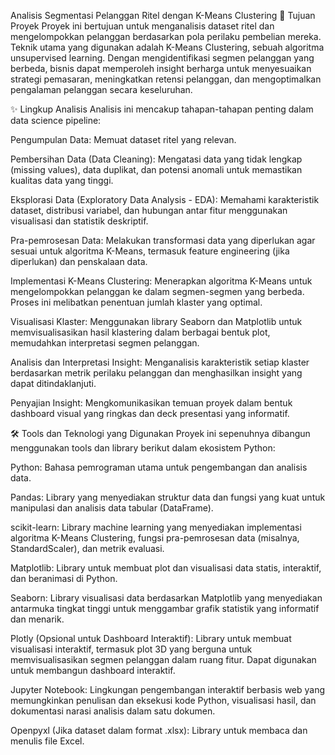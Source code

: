 Analisis Segmentasi Pelanggan Ritel dengan K-Means Clustering
🎯 Tujuan Proyek
Proyek ini bertujuan untuk menganalisis dataset ritel dan mengelompokkan pelanggan berdasarkan pola perilaku pembelian mereka. Teknik utama yang digunakan adalah K-Means Clustering, sebuah algoritma unsupervised learning. Dengan mengidentifikasi segmen pelanggan yang berbeda, bisnis dapat memperoleh insight berharga untuk menyesuaikan strategi pemasaran, meningkatkan retensi pelanggan, dan mengoptimalkan pengalaman pelanggan secara keseluruhan.

✨ Lingkup Analisis
Analisis ini mencakup tahapan-tahapan penting dalam data science pipeline:

Pengumpulan Data: Memuat dataset ritel yang relevan.

Pembersihan Data (Data Cleaning): Mengatasi data yang tidak lengkap (missing values), data duplikat, dan potensi anomali untuk memastikan kualitas data yang tinggi.

Eksplorasi Data (Exploratory Data Analysis - EDA): Memahami karakteristik dataset, distribusi variabel, dan hubungan antar fitur menggunakan visualisasi dan statistik deskriptif.

Pra-pemrosesan Data: Melakukan transformasi data yang diperlukan agar sesuai untuk algoritma K-Means, termasuk feature engineering (jika diperlukan) dan penskalaan data.

Implementasi K-Means Clustering: Menerapkan algoritma K-Means untuk mengelompokkan pelanggan ke dalam segmen-segmen yang berbeda. Proses ini melibatkan penentuan jumlah klaster yang optimal.

Visualisasi Klaster: Menggunakan library Seaborn dan Matplotlib untuk memvisualisasikan hasil klastering dalam berbagai bentuk plot, memudahkan interpretasi segmen pelanggan.

Analisis dan Interpretasi Insight: Menganalisis karakteristik setiap klaster berdasarkan metrik perilaku pelanggan dan menghasilkan insight yang dapat ditindaklanjuti.

Penyajian Insight: Mengkomunikasikan temuan proyek dalam bentuk dashboard visual yang ringkas dan deck presentasi yang informatif.

🛠️ Tools dan Teknologi yang Digunakan
Proyek ini sepenuhnya dibangun menggunakan tools dan library berikut dalam ekosistem Python:

Python: Bahasa pemrograman utama untuk pengembangan dan analisis data.

Pandas: Library yang menyediakan struktur data dan fungsi yang kuat untuk manipulasi dan analisis data tabular (DataFrame).

scikit-learn: Library machine learning yang menyediakan implementasi algoritma K-Means Clustering, fungsi pra-pemrosesan data (misalnya, StandardScaler), dan metrik evaluasi.

Matplotlib: Library untuk membuat plot dan visualisasi data statis, interaktif, dan beranimasi di Python.

Seaborn: Library visualisasi data berdasarkan Matplotlib yang menyediakan antarmuka tingkat tinggi untuk menggambar grafik statistik yang informatif dan menarik.

Plotly (Opsional untuk Dashboard Interaktif): Library untuk membuat visualisasi interaktif, termasuk plot 3D yang berguna untuk memvisualisasikan segmen pelanggan dalam ruang fitur. Dapat digunakan untuk membangun dashboard interaktif.

Jupyter Notebook: Lingkungan pengembangan interaktif berbasis web yang memungkinkan penulisan dan eksekusi kode Python, visualisasi hasil, dan dokumentasi narasi analisis dalam satu dokumen.

Openpyxl (Jika dataset dalam format .xlsx): Library untuk membaca dan menulis file Excel.

